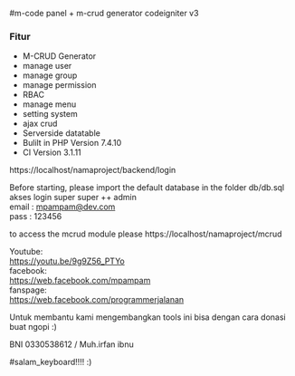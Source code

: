 #m-code panel + m-crud generator codeigniter v3
<h3>Fitur</h3>
<ul>
<li>M-CRUD Generator</li>
<li>manage user</li>
<li>manage group</li>
<li>manage permission</li>
<li>RBAC</li>
<li>manage menu</li>
<li>setting system</li>
<li>ajax crud</li>
<li>Serverside datatable</li>
<li>Bulilt in PHP Version 7.4.10</li>
<li>CI Version 3.1.11</li>
</ul>


https://localhost/namaproject/backend/login

Before starting, please import the default database in the folder db/db.sql
akses login super super ++ admin<br>
email : mpampam@dev.com<br>
pass : 123456<br>

<p>to access the mcrud module please https://localhost/namaproject/mcrud</p>

Youtube:<br>
https://youtu.be/9g9Z56_PTYo<br>
facebook:<br>
https://web.facebook.com/mpampam<br>
fanspage:<br>
https://web.facebook.com/programmerjalanan<br>




Untuk membantu kami mengembangkan tools ini bisa dengan cara donasi buat ngopi  :)

BNI 0330538612 / Muh.irfan ibnu


#salam_keyboard!!!! :)
